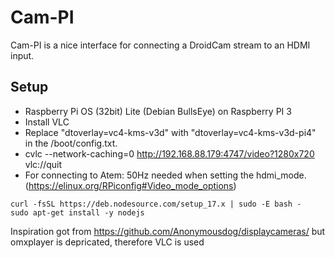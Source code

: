 # Cam-PI

Cam-PI is a nice interface for connecting a DroidCam stream to an HDMI input.

## Setup

- Raspberry Pi OS (32bit) Lite (Debian BullsEye) on Raspberry PI 3
- Install VLC
- Replace "dtoverlay=vc4-kms-v3d" with "dtoverlay=vc4-kms-v3d-pi4" in the /boot/config.txt.
- cvlc --network-caching=0 http://192.168.88.179:4747/video?1280x720 vlc://quit
- For connecting to Atem: 50Hz needed when setting the hdmi_mode. (https://elinux.org/RPiconfig#Video_mode_options)

```
curl -fsSL https://deb.nodesource.com/setup_17.x | sudo -E bash -
sudo apt-get install -y nodejs
```

Inspiration got from https://github.com/Anonymousdog/displaycameras/ but omxplayer is depricated, therefore VLC is used
